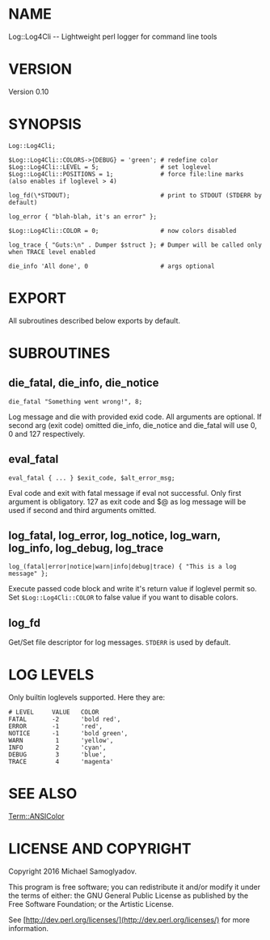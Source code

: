 # NAME

Log::Log4Cli -- Lightweight perl logger for command line tools

# VERSION

Version 0.10

# SYNOPSIS

    Log::Log4Cli;

    $Log::Log4Cli::COLORS->{DEBUG} = 'green'; # redefine color
    $Log::Log4Cli::LEVEL = 5;                 # set loglevel
    $Log::Log4Cli::POSITIONS = 1;             # force file:line marks (also enables if loglevel > 4)

    log_fd(\*STDOUT);                         # print to STDOUT (STDERR by default)

    log_error { "blah-blah, it's an error" };

    $Log::Log4Cli::COLOR = 0;                 # now colors disabled

    log_trace { "Guts:\n" . Dumper $struct }; # Dumper will be called only when TRACE level enabled

    die_info 'All done', 0                    # args optional

# EXPORT

All subroutines described below exports by default.

# SUBROUTINES

## die\_fatal, die\_info, die\_notice

    die_fatal "Something went wrong!", 8;

Log message and die with provided exid code. All arguments are optional. If second arg (exit code) omitted
die\_info, die\_notice and die\_fatal will use 0, 0 and 127 respectively.

## eval\_fatal

    eval_fatal { ... } $exit_code, $alt_error_msg;

Eval code and exit with fatal message if eval not successful. Only first argument is obligatory. 127 as exit code
and $@ as log message will be used if second and third arguments omitted.

## log\_fatal, log\_error, log\_notice, log\_warn, log\_info, log\_debug, log\_trace

    log_(fatal|error|notice|warn|info|debug|trace) { "This is a log message" };

Execute passed code block and write it's return value if loglevel permit so. Set `$Log::Log4Cli::COLOR` to false value
if you want to disable colors.

## log\_fd

Get/Set file descriptor for log messages. `STDERR` is used by default.

# LOG LEVELS

Only builtin loglevels supported. Here they are:

    # LEVEL     VALUE   COLOR
    FATAL       -2      'bold red',
    ERROR       -1      'red',
    NOTICE      -1      'bold green',
    WARN         1      'yellow',
    INFO         2      'cyan',
    DEBUG        3      'blue',
    TRACE        4      'magenta'

# SEE ALSO

[Term::ANSIColor](https://metacpan.org/pod/Term::ANSIColor)

# LICENSE AND COPYRIGHT

Copyright 2016 Michael Samoglyadov.

This program is free software; you can redistribute it and/or modify it
under the terms of either: the GNU General Public License as published
by the Free Software Foundation; or the Artistic License.

See [http://dev.perl.org/licenses/](http://dev.perl.org/licenses/) for more information.
